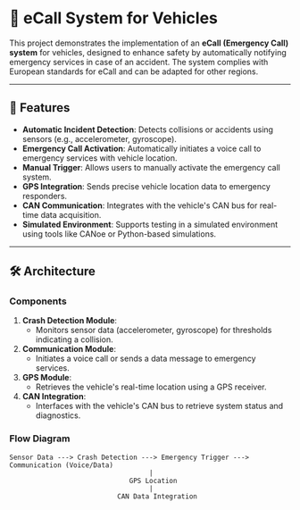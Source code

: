 # 🚗 eCall System for Vehicles

This project demonstrates the implementation of an **eCall (Emergency Call) system** for vehicles, designed to enhance safety by automatically notifying emergency services in case of an accident. The system complies with European standards for eCall and can be adapted for other regions.

---

## 🌟 Features

- **Automatic Incident Detection**: Detects collisions or accidents using sensors (e.g., accelerometer, gyroscope).
- **Emergency Call Activation**: Automatically initiates a voice call to emergency services with vehicle location.
- **Manual Trigger**: Allows users to manually activate the emergency call system.
- **GPS Integration**: Sends precise vehicle location data to emergency responders.
- **CAN Communication**: Integrates with the vehicle's CAN bus for real-time data acquisition.
- **Simulated Environment**: Supports testing in a simulated environment using tools like CANoe or Python-based simulations.

---

## 🛠️ Architecture

### Components
1. **Crash Detection Module**:
   - Monitors sensor data (accelerometer, gyroscope) for thresholds indicating a collision.
2. **Communication Module**:
   - Initiates a voice call or sends a data message to emergency services.
3. **GPS Module**:
   - Retrieves the vehicle's real-time location using a GPS receiver.
4. **CAN Integration**:
   - Interfaces with the vehicle's CAN bus to retrieve system status and diagnostics.

### Flow Diagram
```text
Sensor Data ---> Crash Detection ---> Emergency Trigger ---> Communication (Voice/Data)
                                   |
                              GPS Location
                                   |
                           CAN Data Integration
